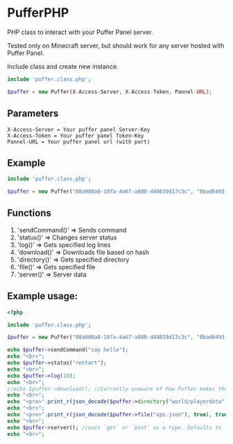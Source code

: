 # PufferPHP
PHP class to interact with your Puffer Panel server.

Tested only on Minecraft server, but should work for any server hosted with Puffer Panel.

Include class and create new instance.
```php
include 'puffer.class.php';

$puffer = new Puffer(X-Access-Server, X-Access-Token, Pannel-URL);
```
## Parameters
```
X-Access-Server = Your puffer panel Server-Key
X-Access-Token = Your puffer panel Token-Key
Pannel-URL = Your puffer panel url (with port)
```

## Example
```php
include 'puffer.class.php';

$puffer = new Puffer("08a980a8-107a-4a67-a800-d49839d17c3c", "8bad6493-f269-4ac9-8193-24264a320aff", "https://static.pufferpanel.com:5656");
```

## Functions

1. 'sendCommand()' => Sends command
2. 'status()' => Changes server status
3. 'log()' => Gets specified log lines
4. 'download()' => Downloads file based on hash
5. 'directory()' => Gets specified directory
6. 'file()' => Gets specified file
7. 'server()' => Server data

## Example usage:

```php
<?php

include 'puffer.class.php';

$puffer = new Puffer("08a980a8-107a-4a67-a800-d49839d17c3c", "8bad6493-f269-4ac9-8193-24264a320aff", "https://static.pufferpanel.com:5656");

echo $puffer->sendCommand("say hello");
echo "<br>";
echo $puffer->status("restart");
echo "<br>";
echo $puffer->log(10);
echo "<br>";
//echo $puffer->download(); //Currently unaware of how Puffer makes these hashes. This function should still work, though
echo "<br>";
echo "<pre>".print_r(json_decode($puffer->directory("world/playerdata"), true), true)."</pre>"; //aliased as getDirectory()
echo "<br>";
echo "<pre>".print_r(json_decode($puffer->file("ops.json"), true), true)."</pre>"; //aliased as getFile()
echo "<br>";
echo $puffer->server(); //uses `get` or `post` as a type. Defaults to `get`
echo "<br>";
```
